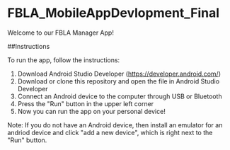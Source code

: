 # FBLA_MobileAppDevlopment_Final

Welcome to our FBLA Manager App!

##Instructions

To run the app, follow the instructions:

1. Download Android Studio Developer (https://developer.android.com/)
2. Download or clone this repository and open the file in Android Studio Developer
3. Connect an Android device to the computer through USB or Bluetooth
4. Press the "Run" button in the upper left corner
5. Now you can run the app on your personal device!

Note: If you do not have an Android device, then install an emulator for an andriod device and click "add a new device", which is right next to the "Run" button.
